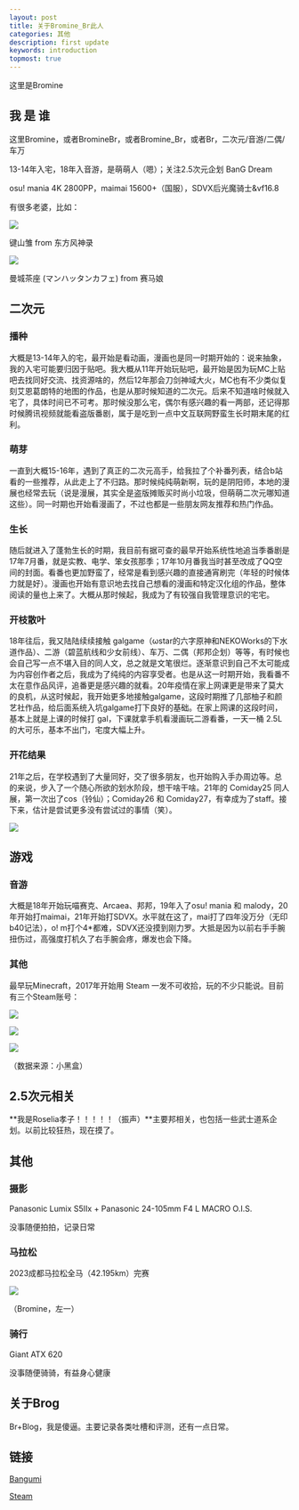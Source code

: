 ```yaml
---
layout: post
title: 关于Bromine_Br此人
categories: 其他
description: first update
keywords: introduction
topmost: true
---
```


这里是Bromine

## 我 是 谁

这里Bromine，或者BromineBr，或者Bromine_Br，或者Br，二次元/音游/二偶/车万

13-14年入宅，18年入音游，是萌萌人（嗯）；关注2.5次元企划 BanG Dream

osu! mania 4K 2800PP，maimai 15600+（国服），SDVX后光魔骑士&vf16.8

有很多老婆，比如：

![](/images/posts/kagiyama.png)

键山雏 from 东方风神录

![](/images/posts/cafe.jpg)

曼城茶座 (マンハッタンカフェ) from 赛马娘

## 二次元

### 播种

大概是13-14年入的宅，最开始是看动画，漫画也是同一时期开始的：说来抽象，我的入宅可能要归因于贴吧。我大概从11年开始玩贴吧，最开始是因为玩MC上贴吧去找同好交流、找资源啥的，然后12年那会刀剑神域大火，MC也有不少类似复刻艾恩葛朗特的地图的作品，也是从那时候知道的二次元。后来不知道啥时候就入宅了，具体时间已不可考。那时候没那么宅，偶尔有感兴趣的看一两部，还记得那时候腾讯视频就能看盗版番剧，属于是吃到一点中文互联网野蛮生长时期末尾的红利。

### 萌芽

一直到大概15-16年，遇到了真正的二次元高手，给我拉了个补番列表，结合b站看的一些推荐，从此走上了不归路。那时候纯纯萌新啊，玩的是阴阳师，本地的漫展也经常去玩（说是漫展，其实全是盗版摊贩买时尚小垃圾，但萌萌二次元哪知道这些）。同一时期也开始看漫画了，不过也都是一些朋友网友推荐和热门作品。

### 生长

随后就进入了蓬勃生长的时期，我目前有据可查的最早开始系统性地追当季番剧是17年7月番，就是实教、电学、笨女孩那季；17年10月番我当时甚至改成了QQ空间的封面。看番也更加野蛮了，经常是看到感兴趣的直接通宵刷完（年轻的时候体力就是好）。漫画也开始有意识地去找自己想看的漫画和特定汉化组的作品，整体阅读的量也上来了。大概从那时候起，我成为了有较强自我管理意识的宅宅。

### 开枝散叶

18年往后，我又陆陆续续接触 galgame（ωstar的六字原神和NEKOWorks的下水道作品）、二游（碧蓝航线和少女前线）、车万、二偶（邦邦企划）等等，有时候也会自己写一点不堪入目的同人文，总之就是文笔很烂。逐渐意识到自己不太可能成为内容创作者之后，我成为了纯纯的内容享受者。也是从这一时期开始，我看番不太在意作品风评，追番更是感兴趣的就看。20年疫情在家上网课更是带来了莫大的良机，从这时候起，我开始更多地接触galgame，这段时期推了几部柚子和颜艺社作品，给后面系统入坑galgame打下良好的基础。在家上网课的这段时间，基本上就是上课的时候打 gal，下课就拿手机看漫画玩二游看番，一天一桶 2.5L 的大可乐，基本不出门，宅度大幅上升。

### 开花结果

21年之后，在学校遇到了大量同好，交了很多朋友，也开始购入手办周边等。总的来说，步入了一个随心所欲的划水阶段，想干啥干啥。21年的 Comiday25 同人展，第一次出了cos（铃仙）；Comiday26 和 Comiday27，有幸成为了staff。接下来，估计是尝试更多没有尝试过的事情（笑）。

![](/images/posts/CD27.jpg)



## 游戏

### 音游

大概是18年开始玩喵赛克、Arcaea、邦邦，19年入了osu! mania 和 malody，20年开始打maimai，21年开始打SDVX。水平就在这了，mai打了四年没万分（无印b40记法），o! m打个4*都难，SDVX还没摸到刚力罗。大抵是因为以前右手手腕扭伤过，高强度打机久了右手腕会疼，爆发也会下降。

### 其他

最早玩Minecraft，2017年开始用 Steam 一发不可收拾，玩的不少只能说。目前有三个Steam账号：

![](/images/posts/Russia.jpg)

![](/images/posts/Turkey.jpg)

![](/images/posts/China.jpg)

（数据来源：小黑盒）



## 2.5次元相关

**我是Roselia孝子！！！！！（振声）**主要邦相关，也包括一些武士道系企划。以前比较狂热，现在摸了。



## 其他

### 摄影

Panasonic Lumix S5Ⅱx + Panasonic 24-105mm F4 L MACRO O.I.S.

没事随便拍拍，记录日常

### 马拉松

2023成都马拉松全马（42.195km）完赛

![](/images/posts/marathon.jpg)

（Bromine，左一）

### 骑行

Giant ATX 620

没事随便骑骑，有益身心健康



## 关于Brog

Br+Blog，我是傻逼。主要记录各类吐槽和评测，还有一点日常。



## 链接

[Bangumi](https://bangumi.tv/user/bromine)

[Steam](https://steamcommunity.com/id/Manhattan_Cafe/)
